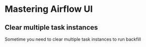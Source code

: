 # Mastering Airflow UI

## Clear multiple task instances

Sometime you need to clear multiple task instances to run backfill

